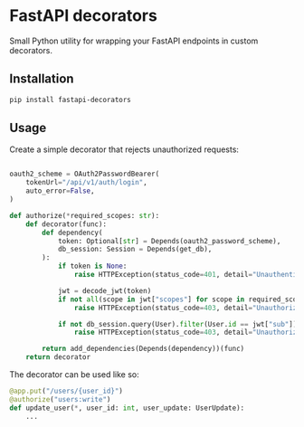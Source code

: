 # FastAPI decorators

Small Python utility for wrapping your FastAPI endpoints in custom decorators.

## Installation
```bash
pip install fastapi-decorators
```

## Usage
Create a simple decorator that rejects unauthorized requests:

```python

oauth2_scheme = OAuth2PasswordBearer(
    tokenUrl="/api/v1/auth/login", 
    auto_error=False,
)

def authorize(*required_scopes: str):
    def decorator(func):
        def dependency(
            token: Optional[str] = Depends(oauth2_password_scheme),
            db_session: Session = Depends(get_db),
        ):
            if token is None:
                raise HTTPException(status_code=401, detail="Unauthenticated")

            jwt = decode_jwt(token)
            if not all(scope in jwt["scopes"] for scope in required_scopes):
                raise HTTPException(status_code=403, detail="Unauthorized")

            if not db_session.query(User).filter(User.id == jwt["sub"]).first():
                raise HTTPException(status_code=403, detail="Unauthorized")

        return add_dependencies(Depends(dependency))(func)
    return decorator
```

The decorator can be used like so:
```python
@app.put("/users/{user_id}")
@authorize("users:write")
def update_user(*, user_id: int, user_update: UserUpdate):
    ...
```
